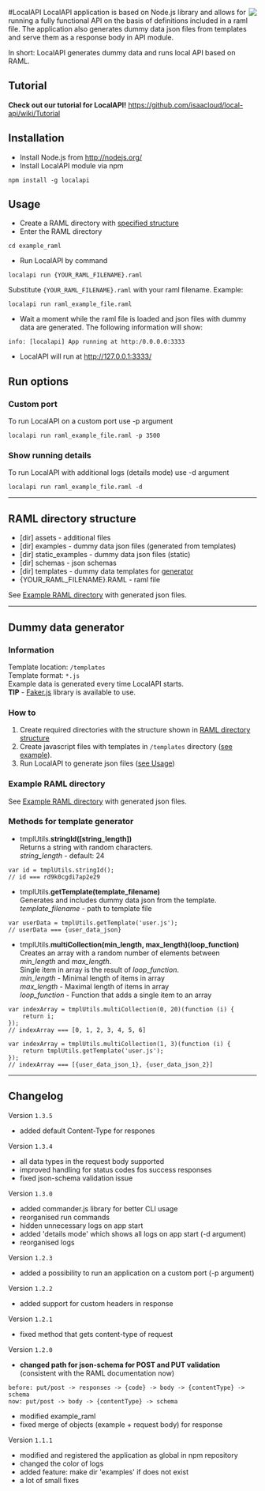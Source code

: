 #LocalAPI
<img align="right" src="https://github.com/isaacloud/local-api/raw/dev/logo.png">
LocalAPI application is based on Node.js library and allows for running a fully functional API on the basis of definitions included in a raml file.
The application also generates dummy data json files from templates and serve them as a response body in API module.

In short: LocalAPI generates dummy data and runs local API based on RAML.

## Tutorial
**Check out our tutorial for LocalAPI!**
https://github.com/isaacloud/local-api/wiki/Tutorial


## Installation
- Install Node.js from http://nodejs.org/
- Install LocalAPI module via npm
```
npm install -g localapi
```

## Usage
- Create a RAML directory with [specified structure](#raml-directory-structure)
- Enter the RAML directory
```
cd example_raml
```
- Run LocalAPI by command
```
localapi run {YOUR_RAML_FILENAME}.raml
```
Substitute `{YOUR_RAML_FILENAME}.raml` with your raml filename. Example:
```
localapi run raml_example_file.raml
```
- Wait a moment while the raml file is loaded and json files with dummy data are generated. The following information will show:
```
info: [localapi] App running at http:/0.0.0.0:3333
```
- LocalAPI will run at http://127.0.0.1:3333/

## Run options

### Custom port
To run LocalAPI on a custom port use -p argument
```
localapi run raml_example_file.raml -p 3500
```

### Show running details
To run LocalAPI with additional logs (details mode) use -d argument
```
localapi run raml_example_file.raml -d
```

---
## RAML directory structure
- [dir] assets - additional files
- [dir] examples - dummy data json files (generated from templates)
- [dir] static_examples - dummy data json files (static)
- [dir] schemas - json schemas
- [dir] templates - dummy data templates for [generator](#dummy-data-generator)
- {YOUR_RAML_FILENAME}.RAML - raml file

See [Example RAML directory](example_raml) with generated json files.

---
## Dummy data generator

### Information
Template location: `/templates`<br />
Template format: `*.js`<br />
Example data is generated every time LocalAPI starts.<br />
**TIP** - [Faker.js](https://github.com/marak/Faker.js/) library is available to use.

### How to
1. Create required directories with the structure shown in [RAML directory structure](#raml-directory-structure)
2. Create javascript files with templates in `/templates` directory ([see example](#example-raml)).
3. Run LocalAPI to generate json files ([see Usage](#usage))

### Example RAML directory
See [Example RAML directory](example_raml) with generated json files.

### Methods for template generator
- tmplUtils.**stringId([string_length])**<br>
Returns a string with random characters.<br>
*string_length* - default: 24
```
var id = tmplUtils.stringId();
// id === rd9k0cgdi7ap2e29
```
- tmplUtils.**getTemplate(template_filename)**<br>
Generates and includes dummy data json from the template.<br>
*template_filename* - path to template file
```
var userData = tmplUtils.getTemplate('user.js');
// userData === {user_data_json}
```
- tmplUtils.**multiCollection(min_length, max_length)(loop_function)**<br>
Creates an array with a random number of elements between *min_length* and *max_length*.<br>
Single item in array is the result of *loop_function*. <br>
*min_length* - Minimal length of items in array<br>
*max_length* - Maximal length of items in array<br>
*loop_function* - Function that adds a single item to an array
```
var indexArray = tmplUtils.multiCollection(0, 20)(function (i) {
    return i;
});
// indexArray === [0, 1, 2, 3, 4, 5, 6]
```
```
var indexArray = tmplUtils.multiCollection(1, 3)(function (i) {
    return tmplUtils.getTemplate('user.js');
});
// indexArray === [{user_data_json_1}, {user_data_json_2}]
```

---
## Changelog
Version `1.3.5`
- added default Content-Type for respones

Version `1.3.4`
- all data types in the request body supported
- improved handling for status codes fos success responses
- fixed json-schema validation issue

Version `1.3.0`
- added commander.js library for better CLI usage
- reorganised run commands
- hidden unnecessary logs on app start
- added 'details mode' which shows all logs on app start (-d argument)
- reorganised logs

Version `1.2.3`
- added a possibility to run an application on a custom port (-p argument)

Version `1.2.2`
- added support for custom headers in response

Version `1.2.1`
- fixed method that gets content-type of request

Version `1.2.0`
- **changed path for json-schema for POST and PUT validation** (consistent with the RAML documentation now)
```
before: put/post -> responses -> {code} -> body -> {contentType} -> schema
now: put/post -> body -> {contentType} -> schema
```
- modified example_raml
- fixed merge of objects (example + request body) for response

Version `1.1.1`
- modified and registered the application as global in npm repository
- changed the color of logs
- added feature: make dir 'examples' if does not exist
- a lot of small fixes
